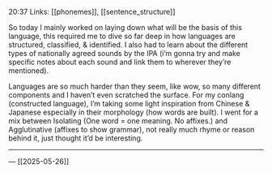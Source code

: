 20:37
Links: [[phonemes]], [[sentence_structure]]

So today I mainly worked on laying down what will be the basis of this language, this required me to dive so far deep in how languages are structured, classified, & identified. I also had to learn about the different types of nationally agreed sounds by the IPA (i’m gonna try and make specific notes about each sound and link them to wherever they’re mentioned). 

Languages are so much harder than they seem, like wow, so many different components and I haven’t even scratched the surface. For my conlang (constructed language), I’m taking some light inspiration from Chinese & Japanese especially in their morphology (how words are built). I went for a mix between Isolating (One word = one meaning. No affixes.) and Agglutinative (affixes to show grammar), not really much rhyme or reason behind it, just thought it’d be interesting.

---
— [[2025-05-26]]